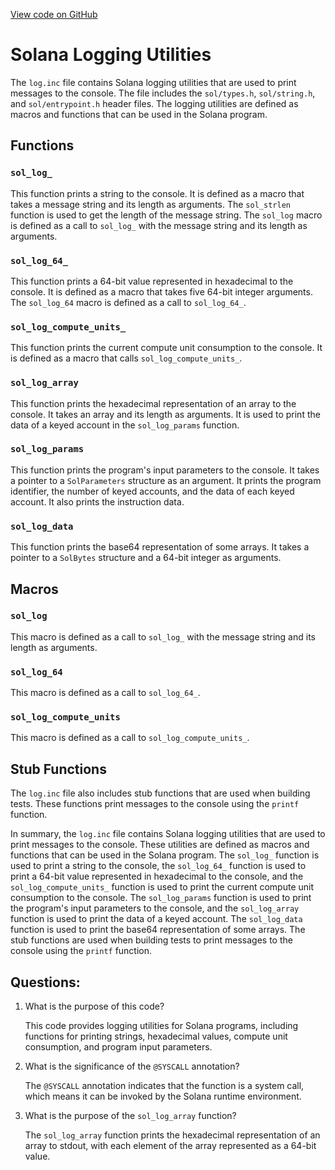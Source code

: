 [View code on GitHub](https://github.com/solana-labs/solana/blob/master/sdk/bpf/c/inc/sol/inc/log.inc)

# Solana Logging Utilities

The `log.inc` file contains Solana logging utilities that are used to print messages to the console. The file includes the `sol/types.h`, `sol/string.h`, and `sol/entrypoint.h` header files. The logging utilities are defined as macros and functions that can be used in the Solana program.

## Functions

### `sol_log_`

This function prints a string to the console. It is defined as a macro that takes a message string and its length as arguments. The `sol_strlen` function is used to get the length of the message string. The `sol_log` macro is defined as a call to `sol_log_` with the message string and its length as arguments.

### `sol_log_64_`

This function prints a 64-bit value represented in hexadecimal to the console. It is defined as a macro that takes five 64-bit integer arguments. The `sol_log_64` macro is defined as a call to `sol_log_64_`.

### `sol_log_compute_units_`

This function prints the current compute unit consumption to the console. It is defined as a macro that calls `sol_log_compute_units_`.

### `sol_log_array`

This function prints the hexadecimal representation of an array to the console. It takes an array and its length as arguments. It is used to print the data of a keyed account in the `sol_log_params` function.

### `sol_log_params`

This function prints the program's input parameters to the console. It takes a pointer to a `SolParameters` structure as an argument. It prints the program identifier, the number of keyed accounts, and the data of each keyed account. It also prints the instruction data.

### `sol_log_data`

This function prints the base64 representation of some arrays. It takes a pointer to a `SolBytes` structure and a 64-bit integer as arguments.

## Macros

### `sol_log`

This macro is defined as a call to `sol_log_` with the message string and its length as arguments.

### `sol_log_64`

This macro is defined as a call to `sol_log_64_`.

### `sol_log_compute_units`

This macro is defined as a call to `sol_log_compute_units_`.

## Stub Functions

The `log.inc` file also includes stub functions that are used when building tests. These functions print messages to the console using the `printf` function.

In summary, the `log.inc` file contains Solana logging utilities that are used to print messages to the console. These utilities are defined as macros and functions that can be used in the Solana program. The `sol_log_` function is used to print a string to the console, the `sol_log_64_` function is used to print a 64-bit value represented in hexadecimal to the console, and the `sol_log_compute_units_` function is used to print the current compute unit consumption to the console. The `sol_log_params` function is used to print the program's input parameters to the console, and the `sol_log_array` function is used to print the data of a keyed account. The `sol_log_data` function is used to print the base64 representation of some arrays. The stub functions are used when building tests to print messages to the console using the `printf` function.
## Questions: 
 1. What is the purpose of this code?
    
    This code provides logging utilities for Solana programs, including functions for printing strings, hexadecimal values, compute unit consumption, and program input parameters.

2. What is the significance of the `@SYSCALL` annotation?
    
    The `@SYSCALL` annotation indicates that the function is a system call, which means it can be invoked by the Solana runtime environment.

3. What is the purpose of the `sol_log_array` function?
    
    The `sol_log_array` function prints the hexadecimal representation of an array to stdout, with each element of the array represented as a 64-bit value.